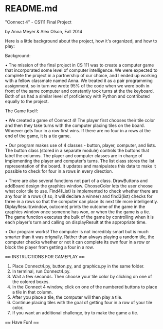 # README.md

"Connect 4" - CS111 Final Project

by Anna Meyer & Alex Olson, Fall 2014

Here is a little background about the project, how it's organized, and how to play:

Background:

• The mission of the final project in CS 111 was to create a computer game that incorporated
some level of computer intelligence. We were expected to complete the project in a partnership
of our choice, and I ended up working with a fellow classmate named Anna. We treated it as a 
pair programming assignment, so in turn we wrote 95% of the code when we were both in front of 
the same computer and constantly took turns at the the keyboard. Both of us had a similar
level of proficiency with Python and contributed equally to the project.

The Game Itself:

• We created a game of Connect 4! The player first chooses their tile color and then they 
take turns with the computer placing tiles on the board. Whoever gets four in a row first
wins. If there are no four in a rows at the end of the game, it is a tie game.

• Our program makes use of 4 classes - button, player, computer, and lists. The button
class (stored in a separate module) controls the buttons that label the columns. The
player and computer classes are in charge of implementing the player and computer's
turns. The list class stores the list representation of the board. It updates and
manipulates this data to make it possible to check for four in a rows in every direction.

• There are also several functions not part of a class. DrawButtons and addBoard design
the graphics window. ChooseColor lets the user choose what color tile to use. Find4(List)
is implemented to check whether there are any four in a rows (if so, it will declare a
winner) and find3(list) checks for three in a rows so that the computer can place its
next tile more intelligently. DiplayResult(window, outcome) prints the outcome of the
game in the graphics window once someone has won, or when the the game is a tie. 
The game function executes the bulk of the game by controlling when it is each player's turn 
and calling on displayResult at the appropriate time.

• Our program works! The computer is not incredibly smart but is much smarter than
it was orignally. Rather than always playing a random tile, the computer checks whether or not 
it can complete its own four in a row or block the player from getting a four in a row. 

≈≈ INSTRUCTIONS FOR GAMEPLAY ≈≈

1. Place Connect4.py, button.py, and graphics.py in the same folder.
2. In terminal, run Connect4.py. 
3. Wait a few seconds. Then choose your tile color by clicking on one of the
   colored boxes. 
4. In the Connect 4 window, click on one of the numbered buttons to place a tile
   in that column.
5. After you place a tile, the computer will then play a tile.
6. Continue placing tiles with the goal of getting four in a row of your tile color.
7. If you want an additional challenge, try to make the game a tie.

≈≈ Have Fun! ≈≈
